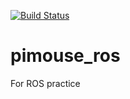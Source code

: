 [![Build Status](https://travis-ci.org/YasunariIguchi/pimouse_ros.svg?branch=master)](https://travis-ci.org/YasunariIguchi/pimouse_ros)

# pimouse_ros
For ROS practice
